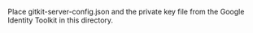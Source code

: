 Place gitkit-server-config.json and the private key file from the Google Identity Toolkit in this directory.
